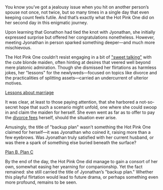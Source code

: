 <!-- title: Plan B -->

You know you’ve got a jealousy issue when you hit on another person’s spouse not once, not twice, but so many times in a single day that even keeping count feels futile. And that’s exactly what the Hot Pink One did on her second day in this enigmatic journey.

Upon learning that Gonathon had tied the knot with Jyonathan, she initially expressed surprise but offered her congratulations nonetheless. However, meeting Jyonathan in person sparked something deeper—and much more mischievous.

The Hot Pink One couldn’t resist engaging in a bit of ["sweet talking"](https://www.youtube.com/live/f8W426vzTb8?feature=shared\&t=623) with the cute blonde maiden, often hinting at desires that veered well beyond mere platonic admiration. Though she dismissed her flirtations as harmless jokes, her "lessons" for the newlyweds—focused on topics like divorce and the practicalities of splitting assets—carried an undercurrent of ulterior motives.

[Lessons about marriage](#embed:https://www.youtube.com/live/f8W426vzTb8?t=1774)

It was clear, at least to those paying attention, that she harbored a not-so-secret hope that such a scenario might unfold, one where she could swoop in and claim the maiden for herself. She even went as far as to offer to pay the [divorce fees](https://www.youtube.com/live/f8W426vzTb8?feature=shared\&t=6469) herself, should the situation ever arise.

Amusingly, the title of "backup plan" wasn’t something the Hot Pink One claimed for herself—it was Jyonathan who coined it, raising more than a few eyebrows. Was Jyonathan truly satisfied with her current husband, or was there a spark of something else buried beneath the surface?

[Plan B, Plan C](#embed:https://www.youtube.com/live/f8W426vzTb8?feature=shared\&t=3231)

By the end of the day, the Hot Pink One did manage to gain a consort of her own, somewhat easing her yearning for companionship. Yet the fact remained: she still carried the title of Jyonathan’s "backup plan." Whether this playful flirtation would lead to future drama, or perhaps something even more profound, remains to be seen.
